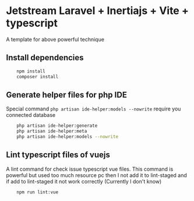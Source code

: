 # Jetstream Laravel + Inertiajs + Vite + typescript

A template for above powerful technique


## Install dependencies

```bash
    npm install
    composer install
```

## Generate helper files for php IDE

Special command `php artisan ide-helper:models --nowrite` require you connected database

```bash
    php artisan ide-helper:generate
    php artisan ide-helper:meta
    php artisan ide-helper:models --nowrite
```

## Lint typescript files of vuejs

A lint command for check issue typescript vue files. This command is powerful but used too much resource pc then I not add it to lint-staged and if add to lint-staged it not work correctly (Currently I don't know)

```bash
    npm run lint:vue
```
